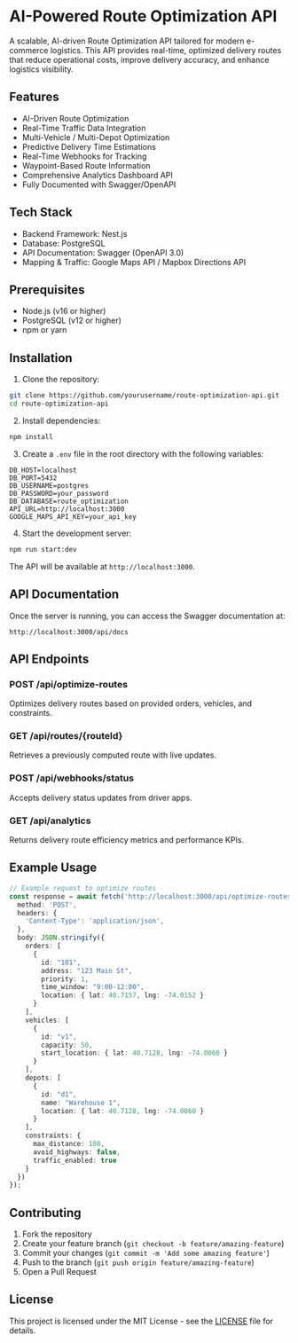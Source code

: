 # AI-Powered Route Optimization API

A scalable, AI-driven Route Optimization API tailored for modern e-commerce logistics. This API provides real-time, optimized delivery routes that reduce operational costs, improve delivery accuracy, and enhance logistics visibility.

## Features

- AI-Driven Route Optimization
- Real-Time Traffic Data Integration
- Multi-Vehicle / Multi-Depot Optimization
- Predictive Delivery Time Estimations
- Real-Time Webhooks for Tracking
- Waypoint-Based Route Information
- Comprehensive Analytics Dashboard API
- Fully Documented with Swagger/OpenAPI

## Tech Stack

- Backend Framework: Nest.js
- Database: PostgreSQL
- API Documentation: Swagger (OpenAPI 3.0)
- Mapping & Traffic: Google Maps API / Mapbox Directions API

## Prerequisites

- Node.js (v16 or higher)
- PostgreSQL (v12 or higher)
- npm or yarn

## Installation

1. Clone the repository:
```bash
git clone https://github.com/yourusername/route-optimization-api.git
cd route-optimization-api
```

2. Install dependencies:
```bash
npm install
```

3. Create a `.env` file in the root directory with the following variables:
```env
DB_HOST=localhost
DB_PORT=5432
DB_USERNAME=postgres
DB_PASSWORD=your_password
DB_DATABASE=route_optimization
API_URL=http://localhost:3000
GOOGLE_MAPS_API_KEY=your_api_key
```

4. Start the development server:
```bash
npm run start:dev
```

The API will be available at `http://localhost:3000`.

## API Documentation

Once the server is running, you can access the Swagger documentation at:
```
http://localhost:3000/api/docs
```

## API Endpoints

### POST /api/optimize-routes
Optimizes delivery routes based on provided orders, vehicles, and constraints.

### GET /api/routes/{routeId}
Retrieves a previously computed route with live updates.

### POST /api/webhooks/status
Accepts delivery status updates from driver apps.

### GET /api/analytics
Returns delivery route efficiency metrics and performance KPIs.

## Example Usage

```typescript
// Example request to optimize routes
const response = await fetch('http://localhost:3000/api/optimize-routes', {
  method: 'POST',
  headers: {
    'Content-Type': 'application/json',
  },
  body: JSON.stringify({
    orders: [
      {
        id: "101",
        address: "123 Main St",
        priority: 1,
        time_window: "9:00-12:00",
        location: { lat: 40.7157, lng: -74.0152 }
      }
    ],
    vehicles: [
      {
        id: "v1",
        capacity: 50,
        start_location: { lat: 40.7128, lng: -74.0060 }
      }
    ],
    depots: [
      {
        id: "d1",
        name: "Warehouse 1",
        location: { lat: 40.7128, lng: -74.0060 }
      }
    ],
    constraints: {
      max_distance: 100,
      avoid_highways: false,
      traffic_enabled: true
    }
  })
});
```

## Contributing

1. Fork the repository
2. Create your feature branch (`git checkout -b feature/amazing-feature`)
3. Commit your changes (`git commit -m 'Add some amazing feature'`)
4. Push to the branch (`git push origin feature/amazing-feature`)
5. Open a Pull Request

## License

This project is licensed under the MIT License - see the [LICENSE](LICENSE) file for details. 